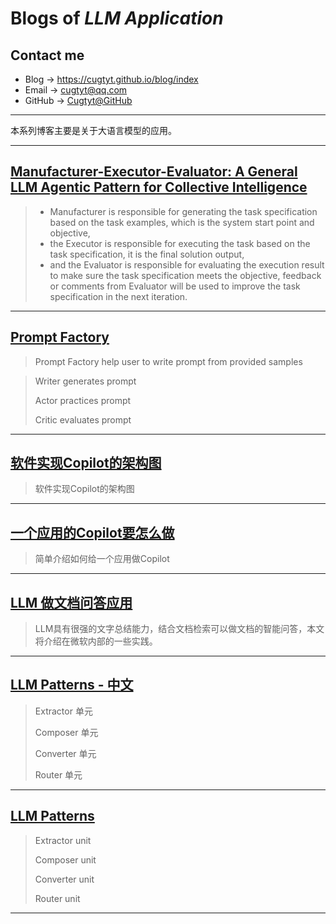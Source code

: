 # **Blogs of *LLM Application***

## Contact me

* Blog -> <https://cugtyt.github.io/blog/index>
* Email -> <cugtyt@qq.com>
* GitHub -> [Cugtyt@GitHub](https://github.com/Cugtyt)

---

本系列博客主要是关于大语言模型的应用。

---

## [**Manufacturer-Executor-Evaluator: A General LLM Agentic Pattern for Collective Intelligence**](https://cugtyt.github.io/blog/llm-application/mee)

> * Manufacturer is responsible for generating the task specification based on the task examples, 
> which is the system start point and objective,
> * the Executor is responsible for executing the task based on the task specification, it is the final solution output,
> * and the Evaluator is responsible for evaluating the execution result to make sure the task specification
> meets the objective, feedback or comments from Evaluator will be used to improve the task specification in the next iteration.

---

## [**Prompt Factory**](https://cugtyt.github.io/blog/llm-application/prompt-factory)

> Prompt Factory help user to write prompt from provided samples

> Writer generates prompt
>
> Actor practices prompt
>
> Critic evaluates prompt

---

## [**软件实现Copilot的架构图**](https://cugtyt.github.io/blog/llm-application/copilot-arch)

> 软件实现Copilot的架构图

---

## [**一个应用的Copilot要怎么做**](https://cugtyt.github.io/blog/llm-application/copilot-basic)

> 简单介绍如何给一个应用做Copilot

---

## [**LLM 做文档问答应用**](https://cugtyt.github.io/blog/llm-application/llm-doc-answer-application)

> LLM具有很强的文字总结能力，结合文档检索可以做文档的智能问答，本文将介绍在微软内部的一些实践。

---

## [**LLM Patterns - 中文**](https://cugtyt.github.io/blog/llm-application/llm-unit-cn)

> Extractor 单元
>
> Composer 单元
>
> Converter 单元
>
> Router 单元

---

## [**LLM Patterns**](https://cugtyt.github.io/blog/llm-application/llm-unit)

> Extractor unit
>
> Composer unit
>
> Converter unit
>
> Router unit

---
